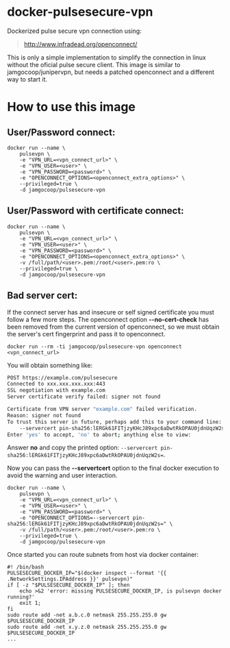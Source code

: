 # docker-pulsesecure-vpn

Dockerized pulse secure vpn connection using:

> http://www.infradead.org/openconnect/

This is only a simple implementation to simplify the connection in linux without the oficial pulse secure client. This image is similar to jamgocoop/junipervpn, but needs a patched openconnect and a different way to start it.

# How to use this image

## User/Password connect:
	
	docker run --name \
		pulsevpn \
		-e "VPN_URL=<vpn_connect_url>" \
		-e "VPN_USER=<user>" \
		-e "VPN_PASSWORD=<password>" \
		-e "OPENCONNECT_OPTIONS=<openconnect_extra_options>" \
		--privileged=true \
		-d jamgocoop/pulsesecure-vpn

## User/Password with certificate connect:
	
	docker run --name \
		pulsevpn \
		-e "VPN_URL=<vpn_connect_url>" \
		-e "VPN_USER=<user>" \
		-e "VPN_PASSWORD=<password>" \
		-e "OPENCONNECT_OPTIONS=<openconnect_extra_options>" \
		-v /full/path/<user>.pem:/root/<user>.pem:ro \
		--privileged=true \
		-d jamgocoop/pulsesecure-vpn
	
## Bad server cert:
	
If the connect server has and insecure or self signed certificate you must follow a few more steps. The openconnect option **--no-cert-check** has been removed from the current version of openconnect, so we must obtain the server's cert fingerprint and pass it to openconnect.
	
	docker run --rm -ti jamgocoop/pulsesecure-vpn openconnect <vpn_connect_url>
	
You will obtain something like:
	
```bash
POST https://example.com/pulsesecure
Connected to xxx.xxx.xxx.xxx:443
SSL negotiation with example.com
Server certificate verify failed: signer not found

Certificate from VPN server "example.com" failed verification.
Reason: signer not found
To trust this server in future, perhaps add this to your command line:
	--servercert pin-sha256:lERGk61FITjzyKHcJ89xpc6aDwtRkOPAU0jdnUqzW2s=
Enter 'yes' to accept, 'no' to abort; anything else to view:
```
	
Answer **no** and copy the printed option: `--servercert pin-sha256:lERGk61FITjzyKHcJ89xpc6aDwtRkOPAU0jdnUqzW2s=`.
	
Now you can pass the **--servertcert** option to the final docker execution to avoid the warning and user interaction.
	
	docker run --name \
		pulsevpn \
		-e "VPN_URL=<vpn_connect_url>" \
		-e "VPN_USER=<user>" \
		-e "VPN_PASSWORD=<password>" \
		-e "OPENCONNECT_OPTIONS=--servercert pin-sha256:lERGk61FITjzyKHcJ89xpc6aDwtRkOPAU0jdnUqzW2s=" \
		-v /full/path/<user>.pem:/root/<user>.pem:ro \
		--privileged=true \
		-d jamgocoop/pulsesecure-vpn

Once started you can route subnets from host via docker container:

    #! /bin/bash
    PULSESECURE_DOCKER_IP="$(docker inspect --format '{{ .NetworkSettings.IPAddress }}' pulsevpn)"
    if [ -z "$PULSESECURE_DOCKER_IP" ]; then
    	echo >&2 'error: missing PULSESECURE_DOCKER_IP, is pulsevpn docker running?'
    	exit 1;
    fi
    sudo route add -net a.b.c.0 netmask 255.255.255.0 gw $PULSESECURE_DOCKER_IP
    sudo route add -net x.y.z.0 netmask 255.255.255.0 gw $PULSESECURE_DOCKER_IP
    ...
